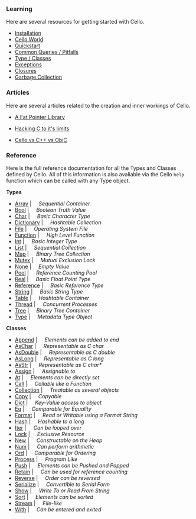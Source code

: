 
  <div class="row">
  <div class="col-xs-6 col-md-6">

### Learning

Here are several resources for getting started with Cello.

* [Installation](/learn/installation)
* [Cello World](/learn/cello-world)
* [Quickstart](/learn/quickstart)
* [Common Queries / Pitfalls](/learn/pitfalls)
* [Type / Classes](/learn/types)
* [Exceptions](/learn/exceptions)
* [Closures](/learn/functions)
* [Garbage Collection](/learn/memory)
    
### Articles

Here are several articles related to the creation and inner workings of Cello.

* [A Fat Pointer Library](/learn/a-fat-pointer-library)
* [Hacking C to it's limits](/learn/hacking-c-to-its-limits)
* [Cello vs C++ vs ObjC](/learn/cello-vs-cpp-vs-objc)
    
  </div>
  <div class="col-xs-6 col-md-6">
    
### Reference

Here is the full reference documentation for all the Types and Classes defined
by Cello. All of this information is also avaliable via the Cello 
<code>help</code> function which can be called with any Type object.

__Types__

  * <span class="docitem">[Array](/reference/array)</span> | &nbsp; &nbsp;   _Sequential Container_
  * <span class="docitem">[Bool](/reference/bool)</span> | &nbsp; &nbsp;   _Boolean Truth Value_
  * <span class="docitem">[Char](/reference/char)</span> | &nbsp; &nbsp;   _Basic Character Type_
  * <span class="docitem">[Dictionary](/reference/dictionary)</span> | &nbsp; &nbsp;   _Hashtable Collection_
  * <span class="docitem">[File](/reference/file)</span> | &nbsp; &nbsp;   _Operating System File_
  * <span class="docitem">[Function](/reference/function)</span> | &nbsp; &nbsp;   _High Level Function_
  * <span class="docitem">[Int](/reference/int)</span> | &nbsp; &nbsp;   _Basic Integer Type_
  * <span class="docitem">[List](/reference/list)</span> | &nbsp; &nbsp;   _Sequential Collection_
  * <span class="docitem">[Map](/reference/map)</span> | &nbsp; &nbsp;   _Binary Tree Collection_
  * <span class="docitem">[Mutex](/reference/mutex)</span> | &nbsp; &nbsp;   _Mutual Exclusion Lock_
  * <span class="docitem">[None](/reference/none)</span> | &nbsp; &nbsp;   _Empty Value_
  * <span class="docitem">[Pool](/reference/pool)</span> | &nbsp; &nbsp;   _Reference Counting Pool_
  * <span class="docitem">[Real](/reference/real)</span> | &nbsp; &nbsp;   _Basic Float Point Type_
  * <span class="docitem">[Reference](/reference/reference)</span> | &nbsp; &nbsp;   _Basic Reference Type_
  * <span class="docitem">[String](/reference/string)</span> | &nbsp; &nbsp;   _Basic String Type_
  * <span class="docitem">[Table](/reference/table)</span> | &nbsp; &nbsp;   _Hashtable Container_
  * <span class="docitem">[Thread](/reference/thread)</span> | &nbsp; &nbsp;   _Concurrent Processes_
  * <span class="docitem">[Tree](/reference/tree)</span> | &nbsp; &nbsp;   _Binary Tree Container_
  * <span class="docitem">[Type](/reference/type)</span> | &nbsp; &nbsp;   _Metadata Type Object_


__Classes__

  * <span class="docitem">[Append](/reference/append)</span> | &nbsp; &nbsp;   _Elements can be added to end_
  * <span class="docitem">[AsChar](/reference/aschar)</span> | &nbsp; &nbsp;   _Representable as C char_
  * <span class="docitem">[AsDouble](/reference/asdouble)</span> | &nbsp; &nbsp;   _Representable as C double_
  * <span class="docitem">[AsLong](/reference/aslong)</span> | &nbsp; &nbsp;   _Representable as C long_
  * <span class="docitem">[AsStr](/reference/asstr)</span> | &nbsp; &nbsp;   _Representable as C char*_
  * <span class="docitem">[Assign](/reference/assign)</span> | &nbsp; &nbsp;   _Assignable to_
  * <span class="docitem">[At](/reference/at)</span> | &nbsp; &nbsp;   _Elements can be directly set_
  * <span class="docitem">[Call](/reference/call)</span> | &nbsp; &nbsp;   _Callable like a Function_
  * <span class="docitem">[Collection](/reference/collection)</span> | &nbsp; &nbsp;   _Treatable as several objects_
  * <span class="docitem">[Copy](/reference/copy)</span> | &nbsp; &nbsp;   _Copyable_
  * <span class="docitem">[Dict](/reference/dict)</span> | &nbsp; &nbsp;   _Key-Value access to object_
  * <span class="docitem">[Eq](/reference/eq)</span> | &nbsp; &nbsp;   _Comparable for Equality_
  * <span class="docitem">[Format](/reference/format)</span> | &nbsp; &nbsp;   _Read or Writable using a Format String_
  * <span class="docitem">[Hash](/reference/hash)</span> | &nbsp; &nbsp;   _Hashable to a long_
  * <span class="docitem">[Iter](/reference/iter)</span> | &nbsp; &nbsp;   _Can be looped over_
  * <span class="docitem">[Lock](/reference/lock)</span> | &nbsp; &nbsp;   _Exclusive Resource_
  * <span class="docitem">[New](/reference/new)</span> | &nbsp; &nbsp;   _Constructable on the Heap_
  * <span class="docitem">[Num](/reference/num)</span> | &nbsp; &nbsp;   _Can perform arithmetic_
  * <span class="docitem">[Ord](/reference/ord)</span> | &nbsp; &nbsp;   _Comparable for Ordering_
  * <span class="docitem">[Process](/reference/process)</span> | &nbsp; &nbsp;   _Program Like_
  * <span class="docitem">[Push](/reference/push)</span> | &nbsp; &nbsp;   _Elements can be Pushed and Popped_
  * <span class="docitem">[Retain](/reference/retain)</span> | &nbsp; &nbsp;   _Can be used for reference counting_
  * <span class="docitem">[Reverse](/reference/reverse)</span> | &nbsp; &nbsp;   _Order can be reversed_
  * <span class="docitem">[Serialize](/reference/serialize)</span> | &nbsp; &nbsp;   _Convertible to Serial Form_
  * <span class="docitem">[Show](/reference/show)</span> | &nbsp; &nbsp;   _Write To or Read From String_
  * <span class="docitem">[Sort](/reference/sort)</span> | &nbsp; &nbsp;   _Elements can be sorted_
  * <span class="docitem">[Stream](/reference/stream)</span> | &nbsp; &nbsp;   _File-like_
  * <span class="docitem">[With](/reference/with)</span> | &nbsp; &nbsp;   _Can be entered and exited_
    
  </div>
  </div>
